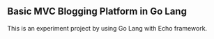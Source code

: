 ## Basic MVC Blogging Platform in Go Lang

This is an experiment project by using Go Lang with Echo framework.
